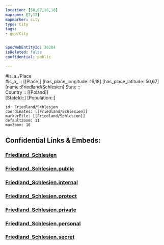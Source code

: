 ```yaml
---
location: [50,67,16,18] 
mapzoom: [7,12] 
mapmarker: city 
type: City
tags:
- geo/City


SpocWebEntityId: 30284
isDeleted: false
confidential: public

---
```

#is_a_/Place  
#is_a_ :: [[Place]] 
[has_place_longitude::16,18] 
[has_place_latitude::50,67] 
[name::Friedland/Schlesien] 
State ::  
Country :: [[Poland]]  
[StateId::] 
[Population::] 



```leaflet
id: Friedland/Schlesien
coordinates: [[Friedland/Schlesien]] 
markerFile: [[Friedland/Schlesien]] 
defaultZoom: 11 
maxZoom: 18
```


## Confidential Links & Embeds: 

### [Friedland_Schlesien](/_Standards/Earth/Continent/Europe/Europe~East/Poland/City/Friedland_Schlesien.md) 

### [Friedland_Schlesien.public](/_public/Earth/Continent/Europe/Europe~East/Poland/City/Friedland_Schlesien.public.md) 

### [Friedland_Schlesien.internal](/_internal/Earth/Continent/Europe/Europe~East/Poland/City/Friedland_Schlesien.internal.md) 

### [Friedland_Schlesien.protect](/_protect/Earth/Continent/Europe/Europe~East/Poland/City/Friedland_Schlesien.protect.md) 

### [Friedland_Schlesien.private](/_private/Earth/Continent/Europe/Europe~East/Poland/City/Friedland_Schlesien.private.md) 

### [Friedland_Schlesien.personal](/_personal/Earth/Continent/Europe/Europe~East/Poland/City/Friedland_Schlesien.personal.md) 

### [Friedland_Schlesien.secret](/_secret/Earth/Continent/Europe/Europe~East/Poland/City/Friedland_Schlesien.secret.md)

